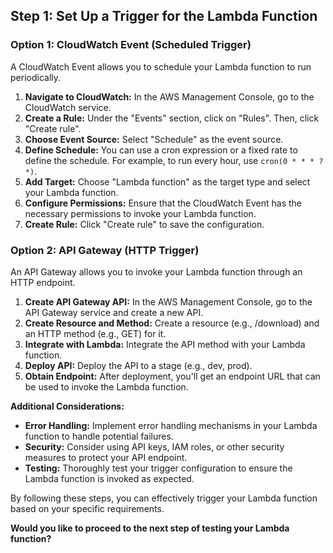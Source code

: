 ## Step 1: Set Up a Trigger for the Lambda Function

### Option 1: CloudWatch Event (Scheduled Trigger)

A CloudWatch Event allows you to schedule your Lambda function to run periodically.

1. **Navigate to CloudWatch:** In the AWS Management Console, go to the CloudWatch service.
2. **Create a Rule:** Under the "Events" section, click on "Rules". Then, click "Create rule".
3. **Choose Event Source:** Select "Schedule" as the event source.
4. **Define Schedule:** You can use a cron expression or a fixed rate to define the schedule. For example, to run every hour, use `cron(0 * * * ? *)`.
5. **Add Target:** Choose "Lambda function" as the target type and select your Lambda function.
6. **Configure Permissions:** Ensure that the CloudWatch Event has the necessary permissions to invoke your Lambda function.
7. **Create Rule:** Click "Create rule" to save the configuration.

### Option 2: API Gateway (HTTP Trigger)

An API Gateway allows you to invoke your Lambda function through an HTTP endpoint.

1. **Create API Gateway API:** In the AWS Management Console, go to the API Gateway service and create a new API.
2. **Create Resource and Method:** Create a resource (e.g., /download) and an HTTP method (e.g., GET) for it.
3. **Integrate with Lambda:** Integrate the API method with your Lambda function.
4. **Deploy API:** Deploy the API to a stage (e.g., dev, prod).
5. **Obtain Endpoint:** After deployment, you'll get an endpoint URL that can be used to invoke the Lambda function.

**Additional Considerations:**
* **Error Handling:** Implement error handling mechanisms in your Lambda function to handle potential failures.
* **Security:** Consider using API keys, IAM roles, or other security measures to protect your API endpoint.
* **Testing:** Thoroughly test your trigger configuration to ensure the Lambda function is invoked as expected.

By following these steps, you can effectively trigger your Lambda function based on your specific requirements.
 
**Would you like to proceed to the next step of testing your Lambda function?**
